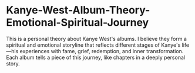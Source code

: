 # Kanye-West-Album-Theory-Emotional-Spiritual-Journey
This is a personal theory about Kanye West's albums. I believe they form a spiritual and emotional storyline that reflects different stages of Kanye's life—his experiences with fame, grief, redemption, and inner transformation. Each album tells a piece of this journey, like chapters in a deeply personal story. 
